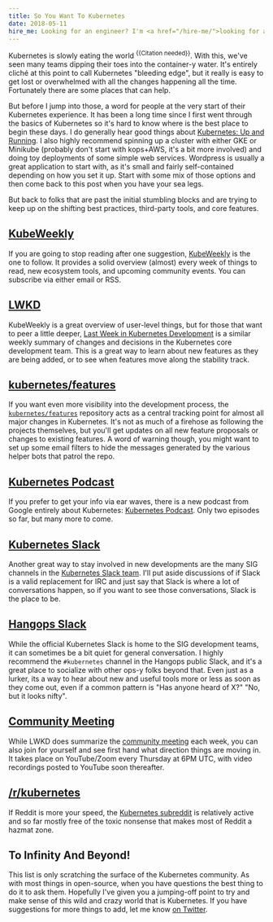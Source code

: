 ```yaml
---
title: So You Want To Kubernetes
date: 2018-05-11
hire_me: Looking for an engineer? I'm <a href="/hire-me/">looking for a new opportunity</a>!
---
```


Kubernetes is slowly eating the world <sup>{{Citation needed}}</sup>. With this, we've
seen many teams dipping their toes into the container-y water. It's entirely
cliché at this point to call Kubernetes "bleeding edge", but it really is easy
to get lost or overwhelmed with all the changes happening all the time. Fortunately
there are some places that can help.

But before I jump into those, a word for people at the very start of their
Kubernetes experience. It has been a long time since I first went through the
basics of Kubernetes so it's hard to know where is the best place to begin these
days. I do generally hear good things about [Kubernetes: Up and Running](https://www.amazon.com/Kubernetes-Running-Dive-Future-Infrastructure/dp/1491935677).
I also highly recommend spinning up a cluster with either GKE or Minikube
(probably don't start with kops+AWS, it's a bit more involved) and doing toy
deployments of some simple web services. Wordpress is usually a great
application to start with, as it's small and fairly self-contained depending on
how you set it up. Start with some mix of those options and then come back to
this post when you have your sea legs.

But back to folks that are past the initial stumbling blocks and are trying to
keep up on the shifting best practices, third-party tools, and core features.

## [KubeWeekly](http://kube.news/)

If you are going to stop reading after one suggestion, [KubeWeekly](http://kube.news/)
is the one to follow. It provides a solid overview (almost) every week of things
to read, new ecosystem tools, and upcoming community events. You can subscribe
via either email or RSS.

## [LWKD](http://lwkd.info/)

KubeWeekly is a great overview of user-level things, but for those that want to
peer a little deeper, [Last Week in Kubernetes Development](http://lwkd.info/)
is a similar weekly summary of changes and decisions in the Kubernetes core
development team. This is a great way to learn about new features as they are
being added, or to see when features move along the stability track.

## [kubernetes/features](https://github.com/kubernetes/features/issues)

If you want even more visibility into the development process, the [`kubernetes/features`](https://github.com/kubernetes/features/issues)
repository acts as a central tracking point for almost all major changes in
Kubernetes. It's not as much of a firehose as following the projects themselves,
but you'll get updates on all new feature proposals or changes to existing
features. A word of warning though, you might want to set up some email filters
to hide the messages generated by the various helper bots that patrol the repo.

## [Kubernetes Podcast](https://kubernetespodcast.com/)

If you prefer to get your info via ear waves, there is a new podcast from Google
entirely about Kubernetes: [Kubernetes Podcast](https://kubernetespodcast.com/).
Only two episodes so far, but many more to come.

## [Kubernetes Slack](http://slack.k8s.io/)

Another great way to stay involved in new developments are the many SIG channels
in the [Kubernetes Slack team](http://slack.k8s.io/). I'll put aside discussions
of if Slack is a valid replacement for IRC and just say that Slack is where a
lot of conversations happen, so if you want to see those conversations, Slack
is the place to be.

## [Hangops Slack](https://signup.hangops.com/)

While the official Kubernetes Slack is home to the SIG development teams, it
can sometimes be a bit quiet for general conversation. I highly recommend the
`#kubernetes` channel in the Hangops public Slack, and it's a great place to
socialize with other ops-y folks beyond that. Even just as a lurker, its a way
to hear about new and useful tools more or less as soon as they come out, even
if a common pattern is "Has anyone heard of X?" "No, but it looks nifty".

## [Community Meeting](https://github.com/kubernetes/community/blob/master/events/community-meeting.md)

While LWKD does summarize the [community meeting](https://github.com/kubernetes/community/blob/master/events/community-meeting.md)
each week, you can also join for yourself and see first hand what direction things
are moving in. It takes place on YouTube/Zoom every Thursday at 6PM UTC, with video
recordings posted to YouTube soon thereafter.

## [/r/kubernetes](https://www.reddit.com/r/kubernetes/)

If Reddit is more your speed, the [Kubernetes subreddit](https://www.reddit.com/r/kubernetes/)
is relatively active and so far mostly free of the toxic nonsense that makes
most of Reddit a hazmat zone.

## To Infinity And Beyond!

This list is only scratching the surface of the Kubernetes community. As with
most things in open-source, when you have questions the best thing to do it to
ask them. Hopefully I've given you a jumping-off point to try and make sense of
this wild and crazy world that is Kubernetes. If you have suggestions for more
things to add, let me know [on Twitter](https://twitter.com/kantrn).
